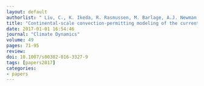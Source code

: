 ```yaml
---
layout: default
authorlist: " Liu, C., K. Ikeda, R. Rasmussen, M. Barlage, A.J. Newman, A.F. Prein, F. Chen, L. Chen, M. Clark, A. Dai, J. Dudhia, T. Eidhammer, D. Gochis, E. Gutmann, S. Kurkute, Y. Li, G. Thompson, and D. Yates"
title: "Continental-scale convection-permitting modeling of the current and future climate of North America"
date: 2017-01-01 16:54:46
journal: "Climate Dynamics"
volume: 49
pages: 71-95
review:
doi: 10.1007/s00382-016-3327-9
tags: [papers2017]
categories:
- papers
---
```


